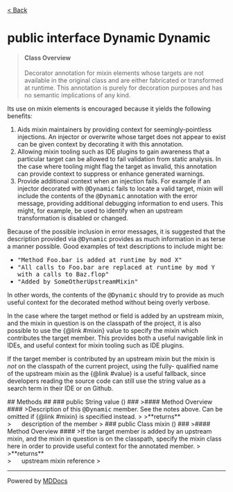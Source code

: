 [< Back](../README.md)
# public interface Dynamic Dynamic #
>#### Class Overview ####
>Decorator annotation for mixin elements whose targets are not available in
 the original class and are either fabricated or transformed at runtime. This
 annotation is purely for decoration purposes and has no semantic implications
 of any kind.
 
 <p>Its use on mixin elements is encouraged because it yields the following
 benefits:</p>
 
 <ol>
   <li>Aids mixin maintainers by providing context for seemingly-pointless
     injections. An injector or overwrite whose target does not appear to
     exist can be given context by decorating it with this annotation.</li>
   <li>Allowing mixin tooling such as IDE plugins to gain awareness that a
     particular target can be allowed to fail validation from static analysis.
     In the case where tooling might flag the target as invalid, this
     annotation can provide context to suppress or enhance generated warnings.
     </li>
   <li>Provide additional context when an injection fails. For example if an
     injector decorated with <tt>&#064;Dynamic</tt> fails to locate a valid
     target, mixin will include the contents of the <tt>&#064;Dynamic</tt>
     annotation with the error message, providing additional debugging
     information to end users. This might, for example, be used to identify
     when an upstream transformation is disabled or changed.</li>
 </ol>
 
 <p>Because of the possible inclusion in error messages, it is suggested that
 the description provided via <tt>&#064;Dynamic</tt> provides as much
 information in as terse a manner possible. Good examples of text descriptions
 to include might be:
 
 <ul>
   <li><tt>"Method Foo.bar is added at runtime by mod X"</tt></li>
   <li><tt>"All calls to Foo.bar are replaced at runtime by mod Y with a calls
     to Baz.flop"</tt></li>
   <li><tt>"Added by SomeOtherUpstreamMixin"</tt></li>
 </ul>
 
 <p>In other words, the contents of the <tt>&#064;Dynamic</tt> should try to
 provide as much useful context for the decorated method without being overly
 verbose.</p>
 
 <p>In the case where the target method or field is added by an upstream
 mixin, and the mixin in question is on the classpath of the project, it is
 also possible to use the {@link #mixin} value to specify the mixin which
 contributes the target member. This provides both a useful navigable link in
 IDEs, and useful context for mixin tooling such as IDE plugins.</p>
 
 <p>If the target member is contributed by an upstream mixin but the mixin is
 <em>not</em> on the classpath of the current project, using the fully-
 qualified name of the upstream mixin as the {@link #value} is a useful
 fallback, since developers reading the source code can still use the string
 value as a search term in their IDE or on Github.</p>
## Methods ##
### public String value () ###
>#### Method Overview ####
>Description of this <tt>&#064;Dynamic</tt> member. See the notes above.
 Can be omitted if {@link #mixin} is specified instead.
>
>**returns**<br />
>&nbsp;&nbsp;&nbsp;&nbsp;&nbsp;&nbsp;description of the member
>
### public Class mixin () ###
>#### Method Overview ####
>If the target member is added by an upstream mixin, and the mixin in
 question is on the classpath, specify the mixin class here in order to
 provide useful context for the annotated member.
>
>**returns**<br />
>&nbsp;&nbsp;&nbsp;&nbsp;&nbsp;&nbsp;upstream mixin reference
>

---
Powered by [MDDocs](https://github.com/VRCube/MDDocs)